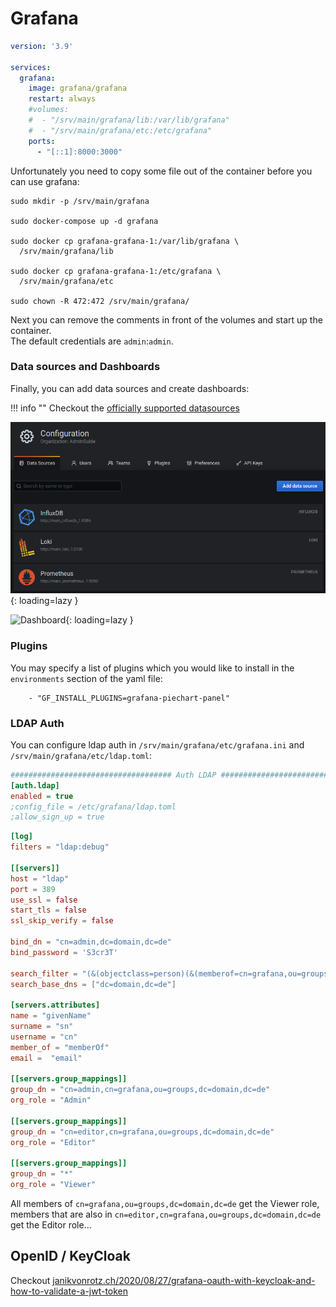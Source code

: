 # Grafana

```yaml
version: '3.9'

services:
  grafana:
    image: grafana/grafana
    restart: always
    #volumes:
    #  - "/srv/main/grafana/lib:/var/lib/grafana"
    #  - "/srv/main/grafana/etc:/etc/grafana"
    ports:
      - "[::1]:8000:3000"
```

Unfortunately you need to copy some file out of the container before you can use grafana:
```shell
sudo mkdir -p /srv/main/grafana

sudo docker-compose up -d grafana

sudo docker cp grafana-grafana-1:/var/lib/grafana \
  /srv/main/grafana/lib

sudo docker cp grafana-grafana-1:/etc/grafana \
  /srv/main/grafana/etc

sudo chown -R 472:472 /srv/main/grafana/
```

Next you can remove the comments in front of the volumes and start up the container.  
The default credentials are `admin`:`admin`.

### Data sources and Dashboards
Finally, you can add data sources and create dashboards:

!!! info ""
    Checkout the [officially supported datasources](https://grafana.com/docs/grafana/latest/datasources/#supported-data-sources)

![Datasources](../img/services/grafana_datasources.png?raw=true){: loading=lazy }

![Dashboard](../img/services/grafana_dashboard.png?raw=true){: loading=lazy }


### Plugins
You may specify a list of plugins which you would like to install in the `environments` section of the yaml file:
```
    - "GF_INSTALL_PLUGINS=grafana-piechart-panel"
```

### LDAP Auth
You can configure ldap auth in `/srv/main/grafana/etc/grafana.ini` and `/srv/main/grafana/etc/ldap.toml`:
```ini
#################################### Auth LDAP ##########################
[auth.ldap]
enabled = true
;config_file = /etc/grafana/ldap.toml
;allow_sign_up = true
```

```toml
[log]
filters = "ldap:debug"

[[servers]]
host = "ldap"
port = 389
use_ssl = false
start_tls = false
ssl_skip_verify = false

bind_dn = "cn=admin,dc=domain,dc=de"
bind_password = 'S3cr3T'

search_filter = "(&(objectclass=person)(&(memberof=cn=grafana,ou=groups,dc=domain,dc=de))(uid=%s))"
search_base_dns = ["dc=domain,dc=de"]

[servers.attributes]
name = "givenName"
surname = "sn"
username = "cn"
member_of = "memberOf"
email =  "email"

[[servers.group_mappings]]
group_dn = "cn=admin,cn=grafana,ou=groups,dc=domain,dc=de"
org_role = "Admin"

[[servers.group_mappings]]
group_dn = "cn=editor,cn=grafana,ou=groups,dc=domain,dc=de"
org_role = "Editor"

[[servers.group_mappings]]
group_dn = "*"
org_role = "Viewer"
```

All members of `cn=grafana,ou=groups,dc=domain,dc=de` get the Viewer role, members that are also in `cn=editor,cn=grafana,ou=groups,dc=domain,dc=de` get the Editor role...

## OpenID / KeyCloak
Checkout [janikvonrotz.ch/2020/08/27/grafana-oauth-with-keycloak-and-how-to-validate-a-jwt-token](https://janikvonrotz.ch/2020/08/27/grafana-oauth-with-keycloak-and-how-to-validate-a-jwt-token/)
